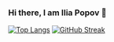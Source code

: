 ### Hi there, I am Ilia Popov 👋
[![Top Langs](https://github-readme-stats.vercel.app/api/top-langs/?username=IliaPetrovPopov)](https://github.com/IliaPetrovPopov/github-readme-stats)
[![GitHub Streak](https://streak-stats.demolab.com/?user=IliaPetrovPopov)](https://git.io/streak-stats)
<!--
**IliaPetrovPopov/IliaPetrovPopov** is a ✨ _special_ ✨ repository because its `README.md` (this file) appears on your GitHub profile.

Here are some ideas to get you started:

- 🔭 I’m currently working on ...
- 🌱 I’m currently learning ...
- 👯 I’m looking to collaborate on ...
- 🤔 I’m looking for help with ...
- 💬 Ask me about ...
- 📫 How to reach me: ...
- 😄 Pronouns: ...
- ⚡ Fun fact: ...
-->
